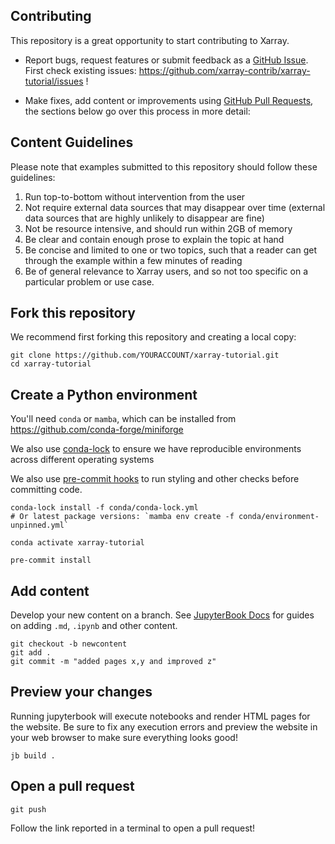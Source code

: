 ## Contributing

This repository is a great opportunity to start contributing to Xarray.

- Report bugs, request features or submit feedback as a [GitHub Issue](https://docs.github.com/en/issues/tracking-your-work-with-issues/about-issues). First check existing issues: https://github.com/xarray-contrib/xarray-tutorial/issues !

- Make fixes, add content or improvements using [GitHub Pull Requests](https://docs.github.com/en/pull-requests/collaborating-with-pull-requests/proposing-changes-to-your-work-with-pull-requests/about-pull-requests), the sections below go over this process in more detail:

## Content Guidelines

Please note that examples submitted to this repository should follow these
guidelines:

1. Run top-to-bottom without intervention from the user
1. Not require external data sources that may disappear over time (external data sources that are highly unlikely to disappear are fine)
1. Not be resource intensive, and should run within 2GB of memory
1. Be clear and contain enough prose to explain the topic at hand
1. Be concise and limited to one or two topics, such that a reader can get through the example within a few minutes of reading
1. Be of general relevance to Xarray users, and so not too specific on a particular problem or use case.

## Fork this repository

We recommend first forking this repository and creating a local copy:

```
git clone https://github.com/YOURACCOUNT/xarray-tutorial.git
cd xarray-tutorial
```

## Create a Python environment

You'll need `conda` or `mamba`, which can be installed from https://github.com/conda-forge/miniforge

We also use [conda-lock](https://conda-incubator.github.io/conda-lock/) to ensure we have reproducible environments across different operating systems

We also use [pre-commit hooks](https://pre-commit.com) to run styling and other checks before committing code.

```
conda-lock install -f conda/conda-lock.yml
# Or latest package versions: `mamba env create -f conda/environment-unpinned.yml`

conda activate xarray-tutorial

pre-commit install
```

## Add content

Develop your new content on a branch. See [JupyterBook Docs](https://jupyterbook.org/en/stable/intro.html) for guides on adding `.md`, `.ipynb` and other content.

```
git checkout -b newcontent
git add .
git commit -m "added pages x,y and improved z"
```

## Preview your changes

Running jupyterbook will execute notebooks and render HTML pages for the website. Be sure to fix any execution errors and preview the website in your web browser to make sure everything looks good!

```
jb build .
```

## Open a pull request

```
git push
```

Follow the link reported in a terminal to open a pull request!
